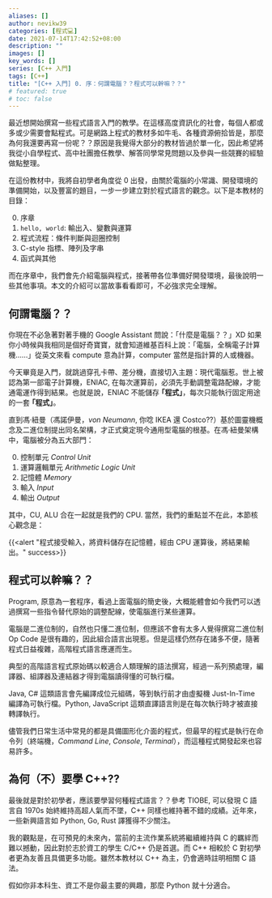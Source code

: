 ```yaml
---
aliases: []
author: nevikw39
categories: [程式💻]
date: 2021-07-14T17:42:52+08:00
description: ""
images: []
key_words: []
series: [C++ 入門]
tags: [C++]
title: "[C++ 入門] 0. 序：何謂電腦？？程式可以幹嘛？？"
# featured: true
# toc: false
---
```


最近想開始撰寫一些程式語言入門的教學。在這樣高度資訊化的社會，每個人都或多或少需要會點程式。可是網路上程式的教材多如牛毛、各種資源俯拾皆是，那麼為何我還要再寫一份呢？？原因是我覺得大部分的教材皆過於單一化，因此希望將我從小自學程式、高中社團擔任教學、解答同學常見問題以及參與一些競賽的經驗做點整理。

在這份教材中，我將自初學者角度從 0 出發，由關於電腦的小常識、開發環境的準備開始，以及豐富的題目，一步一步建立對於程式語言的觀念。以下是本教材的目錄：

0. 序章
1. `hello, world`: 輸出入、變數與運算
2. 程式流程：條件判斷與迴圈控制
3. C-style 指標、陣列及字串
4. 函式與其他

而在序章中，我們會先介紹電腦與程式，接著帶各位準備好開發環境，最後說明一些其他事項。本文的介紹可以當故事看看即可，不必強求完全理解。

## 何謂電腦？？

你現在不必急著對著手機的 Google Assistant 問說：｢什麼是電腦？？」XD 如果你小時候與我相同是個好奇寶寶，就會知道維基百科上說：｢電腦，全稱電子計算機……」從英文來看 compute 意為計算，computer 當然是指計算的人或機器。

今天畢竟是入門，就跳過穿孔卡帶、差分機，直接切入主題：現代電腦惹。世上被認為第一部電子計算機，ENIAC, 在每次運算前，必須先手動調整電路配線，才能通電運作得到結果。也就是說，ENIAC 不能儲存 **｢程式」**，每次只能執行固定用途的一套 **｢程式」**。

直到馮·紐曼（馮諾伊曼，_von Neumann_, 你唸 IKEA 還 Costco??）基於圖靈機概念及二進位制提出同名架構，才正式奠定現今通用型電腦的根基。在馮·紐曼架構中，電腦被分為五大部門：

0. 控制單元 _Control Unit_
1. 運算邏輯單元 _Arithmetic Logic Unit_
2. 記憶體 _Memory_
3. 輸入 _Input_
4. 輸出 _Output_

其中，CU, ALU 合在一起就是我們的 CPU. 當然，我們的重點並不在此，本節核心觀念是：

{{<alert "程式接受輸入，將資料儲存在記憶體，經由 CPU 運算後，將結果輸出。" success>}}

## 程式可以幹嘛？？

Program, 原意為一套程序，看過上面電腦的簡史後，大概能體會如今我們可以透過撰寫一些指令替代原始的調整配線，使電腦進行某些運算。

電腦是二進位制的，自然也只懂二進位制，但應該不會有太多人覺得撰寫二進位制 Op Code 是很有趣的，因此組合語言出現惹。但是這樣仍然存在諸多不便，隨著程式日益複雜，高階程式語言應運而生。

典型的高階語言程式原始碼以較適合人類理解的語法撰寫，經過一系列預處理，編譯器、組譯器及連結器才得到電腦讀得懂的可執行檔。

Java, C# 這類語言會先編譯成位元組碼，等到執行前才由虛擬機 Just-In-Time 編譯為可執行檔。Python, JavaScript 這類直譯語言則是在每次執行時才被直接轉譯執行。

儘管我們日常生活中常見的都是具備圖形化介面的程式，但最早的程式是執行在命令列（終端機，_Command Line_, _Console_, _Terminal_），而這種程式開發起來也容易許多。

## 為何（不）要學 C++??

最後就是對於初學者，應該要學習何種程式語言？？參考 TIOBE, 可以發現 C 語言自 1970s 始終維持高超人氣而不墜，C++ 同樣也維持著不錯的成績。近年來，一些新興語言如 Python, Go, Rust 譯獲得不少關注。

我的觀點是，在可預見的未來內，當前的主流作業系統將繼續維持與 C 的羈絆而難以撼動，因此對於志於資工的學生 C/C++ 仍是首選。而 C++ 相較於 C 對初學者更為友善且具備更多功能。雖然本教材以 C++ 為主，仍會適時註明相關 C 語法。

假如你非本科生、資工不是你最主要的興趣，那麼 Python 就十分適合。
